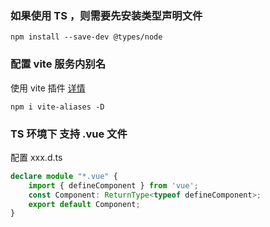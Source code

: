 ### 如果使用 TS ，则需要先安装类型声明文件

```
npm install --save-dev @types/node
```

### 配置 vite 服务内别名

使用 vite 插件 [详情](https://github.com/subwaytime/vite-aliases)

```
npm i vite-aliases -D
```

### TS 环境下 支持 .vue 文件

配置 xxx.d.ts

```ts
declare module "*.vue" {
    import { defineComponent } from 'vue';
    const Component: ReturnType<typeof defineComponent>;
    export default Component;
}
```
